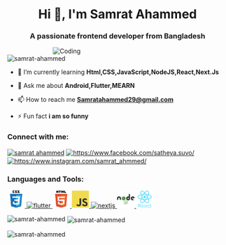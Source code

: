 
<h1 align="center">Hi 👋, I'm Samrat Ahammed</h1>
<h3 align="center">A passionate frontend developer from Bangladesh</h3>
<img align="right" alt="Coding" width="400" src="https://cdn.dribbble.com/users/1162077/screenshots/3848914/programmer.gif">

<p align="left"> <img src="https://komarev.com/ghpvc/?username=samrat-ahammed&label=Profile%20views&color=0e75b6&style=flat" alt="samrat-ahammed" /> </p>

- 🌱 I’m currently learning **Html,CSS,JavaScript,NodeJS,React,Next.Js**

- 💬 Ask me about **Android,Flutter,MEARN**

- 📫 How to reach me **Samratahammed29@gmail.com**

- ⚡ Fun fact **i am so funny**

<h3 align="left">Connect with me:</h3>
<p align="left">
<a href="https://www.linkedin.com/in/samrat-ahammed-708b402a5?utm_source=share&utm_campaign=share_via&utm_content=profile&utm_medium=android_app" target="blank"><img align="center" src="https://raw.githubusercontent.com/rahuldkjain/github-profile-readme-generator/master/src/images/icons/Social/linked-in-alt.svg" alt="samrat ahammed" height="30" width="40" /></a>
<a href="https://www.facebook.com/satheya.suvo" target="blank"><img align="center" src="https://raw.githubusercontent.com/rahuldkjain/github-profile-readme-generator/master/src/images/icons/Social/facebook.svg" alt="https://www.facebook.com/satheya.suvo/" height="30" width="40" /></a>
<a href="https://instagram.com/samrat_ahmmed" target="blank"><img align="center" src="https://raw.githubusercontent.com/rahuldkjain/github-profile-readme-generator/master/src/images/icons/Social/instagram.svg" alt="https://www.instagram.com/samrat_ahmmed/" height="30" width="40" /></a>
</p>

<h3 align="left">Languages and Tools:</h3>
<p align="left"> <a href="https://www.w3schools.com/css/" target="_blank" rel="noreferrer"> <img src="https://raw.githubusercontent.com/devicons/devicon/master/icons/css3/css3-original-wordmark.svg" alt="css3" width="40" height="40"/> </a> <a href="https://flutter.dev" target="_blank" rel="noreferrer"> <img src="https://www.vectorlogo.zone/logos/flutterio/flutterio-icon.svg" alt="flutter" width="40" height="40"/> </a> <a href="https://www.w3.org/html/" target="_blank" rel="noreferrer"> <img src="https://raw.githubusercontent.com/devicons/devicon/master/icons/html5/html5-original-wordmark.svg" alt="html5" width="40" height="40"/> </a> <a href="https://developer.mozilla.org/en-US/docs/Web/JavaScript" target="_blank" rel="noreferrer"> <img src="https://raw.githubusercontent.com/devicons/devicon/master/icons/javascript/javascript-original.svg" alt="javascript" width="40" height="40"/> </a> <a href="https://nextjs.org/" target="_blank" rel="noreferrer"> <img src="https://cdn.worldvectorlogo.com/logos/nextjs-2.svg" alt="nextjs" width="40" height="40"/> </a> <a href="https://nodejs.org" target="_blank" rel="noreferrer"> <img src="https://raw.githubusercontent.com/devicons/devicon/master/icons/nodejs/nodejs-original-wordmark.svg" alt="nodejs" width="40" height="40"/> </a> <a href="https://reactjs.org/" target="_blank" rel="noreferrer"> <img src="https://raw.githubusercontent.com/devicons/devicon/master/icons/react/react-original-wordmark.svg" alt="react" width="40" height="40"/> </a> </p>

<p><img align="left" src="https://github-readme-stats.vercel.app/api/top-langs?username=samrat-ahammed&show_icons=true&locale=en&layout=compact" alt="samrat-ahammed" /></p>

<p>&nbsp;<img align="center" src="https://github-readme-stats.vercel.app/api?username=samrat-ahammed&show_icons=true&locale=en" alt="samrat-ahammed" /></p>

<p><img align="center" src="https://github-readme-streak-stats.herokuapp.com/?user=samrat-ahammed&" alt="samrat-ahammed" /></p>
